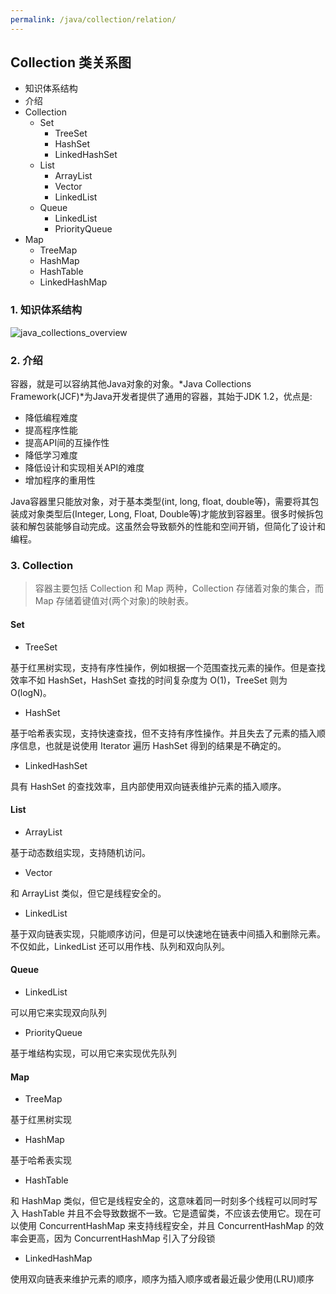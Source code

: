 ```yaml
---
permalink: /java/collection/relation/
---
```


## Collection 类关系图

* 知识体系结构
* 介绍
* Collection
  * Set
    * TreeSet
    * HashSet
    * LinkedHashSet
  * List
    * ArrayList
    * Vector
    * LinkedList
  * Queue
    * LinkedList
    * PriorityQueue
* Map
  * TreeMap
  * HashMap
  * HashTable
  * LinkedHashMap



### 1. 知识体系结构

![java_collections_overview](https://caohonghua.github.io/knowledge/assets/images/java/collection/relation/overview.png)



### 2. 介绍

容器，就是可以容纳其他Java对象的对象。*Java Collections Framework(JCF)*为Java开发者提供了通用的容器，其始于JDK 1.2，优点是:

- 降低编程难度
- 提高程序性能
- 提高API间的互操作性
- 降低学习难度
- 降低设计和实现相关API的难度
- 增加程序的重用性

Java容器里只能放对象，对于基本类型(int, long, float, double等)，需要将其包装成对象类型后(Integer, Long, Float, Double等)才能放到容器里。很多时候拆包装和解包装能够自动完成。这虽然会导致额外的性能和空间开销，但简化了设计和编程。




### 3. Collection

>容器主要包括 Collection 和 Map 两种，Collection 存储着对象的集合，而 Map 存储着键值对(两个对象)的映射表。

#### Set

* TreeSet

基于红黑树实现，支持有序性操作，例如根据一个范围查找元素的操作。但是查找效率不如 HashSet，HashSet 查找的时间复杂度为 O(1)，TreeSet 则为 O(logN)。

* HashSet

基于哈希表实现，支持快速查找，但不支持有序性操作。并且失去了元素的插入顺序信息，也就是说使用 Iterator 遍历 HashSet 得到的结果是不确定的。

* LinkedHashSet

具有 HashSet 的查找效率，且内部使用双向链表维护元素的插入顺序。





#### List

* ArrayList

基于动态数组实现，支持随机访问。

* Vector

和 ArrayList 类似，但它是线程安全的。

* LinkedList

基于双向链表实现，只能顺序访问，但是可以快速地在链表中间插入和删除元素。不仅如此，LinkedList 还可以用作栈、队列和双向队列。




#### Queue

* LinkedList

可以用它来实现双向队列

* PriorityQueue

基于堆结构实现，可以用它来实现优先队列




#### Map

* TreeMap

基于红黑树实现

* HashMap

基于哈希表实现

* HashTable

和 HashMap 类似，但它是线程安全的，这意味着同一时刻多个线程可以同时写入 HashTable 并且不会导致数据不一致。它是遗留类，不应该去使用它。现在可以使用 ConcurrentHashMap 来支持线程安全，并且 ConcurrentHashMap 的效率会更高，因为 ConcurrentHashMap 引入了分段锁

* LinkedHashMap

使用双向链表来维护元素的顺序，顺序为插入顺序或者最近最少使用(LRU)顺序